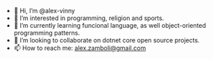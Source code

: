 - 👋 Hi, I’m @alex-vinny
- 👀 I’m interested in programming, religion and sports.
- 🌱 I’m currently learning funcional language, as well object-oriented programming patterns. 
- 💞️ I’m looking to collaborate on dotnet core open source projects.
- 📫 How to reach me: alex.zamboli@gmail.com

<!---
alex-vinny/alex-vinny is a ✨ special ✨ repository because its `README.md` (this file) appears on your GitHub profile.
You can click the Preview link to take a look at your changes.
--->
